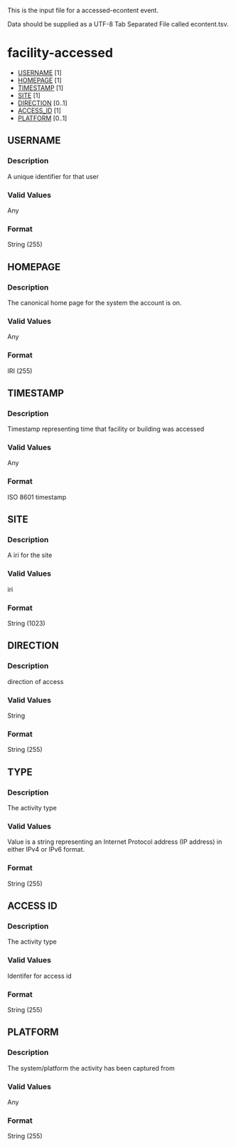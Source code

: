 This is the input file for a accessed-econtent event.

Data should be supplied as a UTF-8 Tab Separated File called econtent.tsv.

# facility-accessed

* [USERNAME](#username) [1]
* [HOMEPAGE](#username) [1]
* [TIMESTAMP](#timestamp) [1]
* [SITE](#site) [1]
* [DIRECTION](#direction) [0..1]
* [ACCESS_ID](#type) [1]
* [PLATFORM](#platform) [0..1] 


## USERNAME 
### Description

A unique identifier for that user

### Valid Values
Any

### Format
String (255)

## HOMEPAGE 
### Description

The canonical home page for the system the account is on.

### Valid Values
Any

### Format
IRI (255)

## TIMESTAMP
### Description

Timestamp representing time that facility or building was accessed

### Valid Values
Any

### Format
ISO 8601 timestamp

## SITE
### Description

A iri for the site

### Valid Values
iri

### Format
String (1023)

## DIRECTION
### Description

direction of access

### Valid Values
String

### Format
String (255)


## TYPE 
### Description

The activity type

### Valid Values
Value is a string representing an Internet Protocol address (IP address) in either IPv4 or IPv6 format.

### Format
String (255)

## ACCESS ID 
### Description

The activity type

### Valid Values
Identifer for access id

### Format
String (255)

## PLATFORM 
### Description
The system/platform the activity has been captured from

### Valid Values
Any

### Format
String (255)